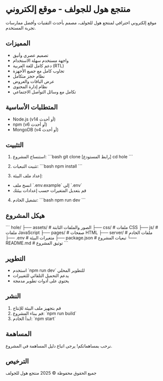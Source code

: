# منتجع هول للجولف - موقع إلكتروني

موقع إلكتروني احترافي لمنتجع هول للجولف، مصمم بأحدث التقنيات وأفضل ممارسات تجربة المستخدم.

## المميزات

- تصميم عصري وأنيق
- واجهة مستخدم سهلة الاستخدام
- دعم كامل للغة العربية (RTL)
- تجاوب كامل مع جميع الأجهزة
- نظام حجز متكامل
- عرض الباقات والعروض
- نظام إدارة المحتوى
- تكامل مع وسائل التواصل الاجتماعي

## المتطلبات الأساسية

- Node.js (v14 أو أحدث)
- npm (v6 أو أحدث)
- MongoDB (v4 أو أحدث)

## التثبيت

1. استنساخ المشروع:
\`\`\`bash
git clone [رابط المستودع]
cd hole
\`\`\`

2. تثبيت التبعيات:
\`\`\`bash
npm install
\`\`\`

3. إعداد ملف البيئة:
- انسخ ملف \`.env.example\` إلى \`.env\`
- قم بتعديل المتغيرات حسب إعدادات بيئتك

4. تشغيل الخادم:
\`\`\`bash
npm run dev
\`\`\`

## هيكل المشروع

\`\`\`
hole/
├── assets/          # الصور والملفات الثابتة
├── css/            # ملفات CSS
├── js/             # ملفات JavaScript
├── pages/          # صفحات HTML
├── server/         # ملفات الخادم
├── .env            # متغيرات البيئة
├── package.json    # تبعيات المشروع
└── README.md       # توثيق المشروع
\`\`\`

## التطوير

- استخدم \`npm run dev\` للتطوير المحلي
- يدعم التحميل التلقائي للتغييرات
- يحتوي على أدوات تطوير مدمجة

## النشر

1. قم بتجهيز ملف البيئة للإنتاج
2. قم ببناء المشروع: \`npm run build\`
3. ابدأ الخادم: \`npm start\`

## المساهمة

نرحب بمساهماتكم! يرجى اتباع دليل المساهمة في المشروع.

## الترخيص

جميع الحقوق محفوظة © 2025 منتجع هول للجولف
